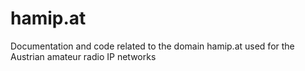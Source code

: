 # hamip.at
Documentation and code related to the domain hamip.at used for the Austrian amateur radio IP networks
